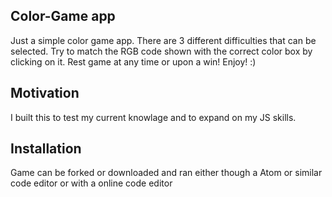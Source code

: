 ## Color-Game app

Just a simple color game app. There are 3 different difficulties that can be selected. Try to match the RGB code shown with the
correct color box by clicking on it. Rest game at any time or upon a win! Enjoy! :)

## Motivation

I built this to test my current knowlage and to expand on my JS skills.

## Installation

Game can be forked or downloaded and ran either though a Atom or similar code editor or with a online code editor

